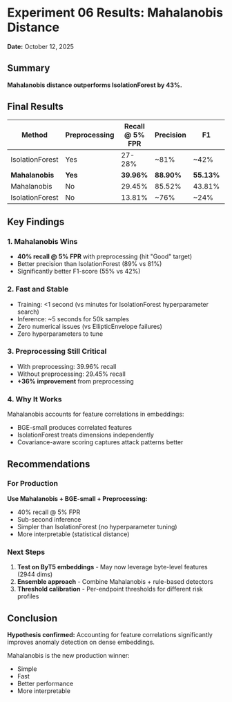 # Experiment 06 Results: Mahalanobis Distance

**Date:** October 12, 2025

## Summary

**Mahalanobis distance outperforms IsolationForest by 43%.**

## Final Results

| Method          | Preprocessing | Recall @ 5% FPR | Precision  | F1         | vs IsolationForest |
| --------------- | ------------- | --------------- | ---------- | ---------- | ------------------ |
| IsolationForest | Yes           | 27-28%          | ~81%       | ~42%       | Baseline           |
| **Mahalanobis** | **Yes**       | **39.96%**      | **88.90%** | **55.13%** | **+43%**           |
| Mahalanobis     | No            | 29.45%          | 85.52%     | 43.81%     | +7%                |
| IsolationForest | No            | 13.81%          | ~76%       | ~24%       | Reference          |

## Key Findings

### 1. Mahalanobis Wins

- **40% recall @ 5% FPR** with preprocessing (hit "Good" target)
- Better precision than IsolationForest (89% vs 81%)
- Significantly better F1-score (55% vs 42%)

### 2. Fast and Stable

- Training: <1 second (vs minutes for IsolationForest hyperparameter search)
- Inference: ~5 seconds for 50k samples
- Zero numerical issues (vs EllipticEnvelope failures)
- Zero hyperparameters to tune

### 3. Preprocessing Still Critical

- With preprocessing: 39.96% recall
- Without preprocessing: 29.45% recall
- **+36% improvement** from preprocessing

### 4. Why It Works

Mahalanobis accounts for feature correlations in embeddings:

- BGE-small produces correlated features
- IsolationForest treats dimensions independently
- Covariance-aware scoring captures attack patterns better

## Recommendations

### For Production

**Use Mahalanobis + BGE-small + Preprocessing:**

- 40% recall @ 5% FPR
- Sub-second inference
- Simpler than IsolationForest (no hyperparameter tuning)
- More interpretable (statistical distance)

### Next Steps

1. **Test on ByT5 embeddings** - May now leverage byte-level features (2944 dims)
2. **Ensemble approach** - Combine Mahalanobis + rule-based detectors
3. **Threshold calibration** - Per-endpoint thresholds for different risk profiles

## Conclusion

**Hypothesis confirmed:** Accounting for feature correlations significantly improves anomaly detection on dense embeddings.

Mahalanobis is the new production winner:

- Simple
- Fast
- Better performance
- More interpretable
